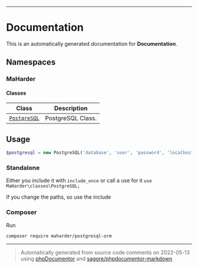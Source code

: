 
***

# Documentation

This is an automatically generated documentation for **Documentation**.

## Namespaces

### MaHarder

#### Classes

| Class | Description |
|-------|-------------|
| [`PostgreSQL`](./docs/classes/MaHarder/PostgreSQL.md) | PostgreSQL Class.|

## Usage

```php
$postgresql = new PostgreSQL('database', 'user', 'password', 'localhost', 5432);
```

### Standalone

Either you include it with `include_once` or call a use for it `use MaHarder\classes\PostgreSQL;`

If you change the paths, so use the include

### Composer

Run

```
composer require maharder/postgresql-orm
```

***
> Automatically generated from source code comments on 2022-05-13 using [phpDocumentor](http://www.phpdoc.org/) and [saggre/phpdocumentor-markdown](https://github.com/Saggre/phpDocumentor-markdown)
